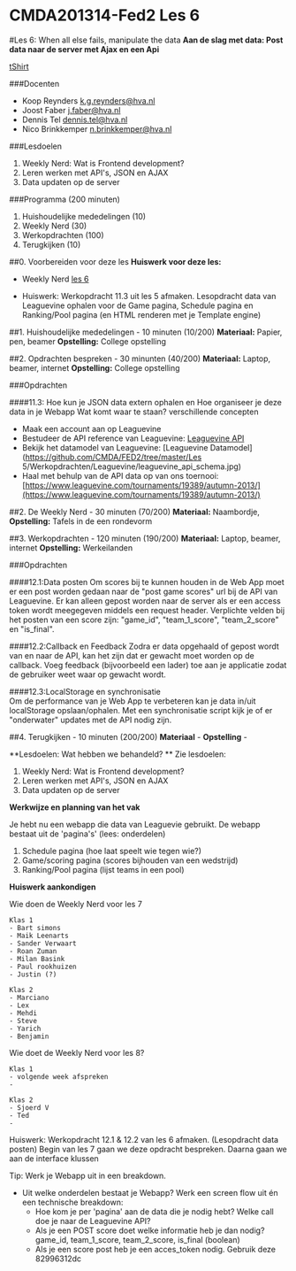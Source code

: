 CMDA201314-Fed2 Les 6
=====================

#Les 6: When all else fails, manipulate the data
**Aan de slag met data: Post data naar de server met Ajax en een Api**

[tShirt](http://www.prettygoodgoods.org/products/117501-manipulate-the-data-tshirt)

###Docenten
* Koop Reynders k.g.reynders@hva.nl   
* Joost Faber j.faber@hva.nl  
* Dennis Tel dennis.tel@hva.nl   
* Nico Brinkkemper n.brinkkemper@hva.nl  

###Lesdoelen

1. Weekly Nerd: Wat is Frontend development? 
2. Leren werken met API's, JSON en AJAX 
3. Data updaten op de server


###Programma (200 minuten)
1. Huishoudelijke mededelingen (10)
2. Weekly Nerd (30) 
3. Werkopdrachten (100)
4. Terugkijken (10) 

##0. Voorbereiden voor deze les
**Huiswerk voor deze les:**

* Weekly Nerd [les 6](http://weeklynerd.tumblr.com/tagged/fed1314)

* Huiswerk: Werkopdracht 11.3 uit les 5 afmaken. Lesopdracht data van Leaguevine ophalen voor de Game pagina, Schedule pagina en Ranking/Pool pagina (en HTML renderen met je Template engine)

##1. Huishoudelijke mededelingen - 10 minuten (10/200)
**Materiaal:** Papier, pen, beamer 
**Opstelling:** College opstelling

##2. Opdrachten bespreken - 30 minunten (40/200)
**Materiaal:** Laptop, beamer, internet
**Opstelling:** College opstelling

###Opdrachten

####11.3: 
Hoe kun je JSON  data extern ophalen
en 
Hoe organiseer je deze data in je Webapp
Wat komt waar te staan? verschillende concepten

- Maak een account aan op Leaguevine  
- Bestudeer de API reference van Leaguevine: [Leaguevine API](https://www.leaguevine.com/docs/api/)  
- Bekijk het datamodel van Leaguevine: [Leaguevine Datamodel](https://github.com/CMDA/FED2/tree/master/Les 5/Werkopdrachten/Leaguevine/leaguevine_api_schema.jpg)  
- Haal met behulp van de API data op van ons toernooi: [https://www.leaguevine.com/tournaments/19389/autumn-2013/](https://www.leaguevine.com/tournaments/19389/autumn-2013/) 


##2. De Weekly Nerd - 30 minuten (70/200)
**Materiaal:** Naambordje, 
**Opstelling:** Tafels in de een rondevorm

##3. Werkopdrachten - 120 minuten (190/200)
**Materiaal:** Laptop, beamer, internet
**Opstelling:** Werkeilanden

###Opdrachten

####12.1:Data posten
Om scores bij te kunnen houden in de Web App moet er een post worden gedaan naar de "post game scores" url bij de API van Leaguevine. Er kan alleen gepost worden naar de server als er een access token wordt meegegeven middels een request header. Verplichte velden bij het posten van een score zijn: "game_id", "team_1_score", "team_2_score" en "is_final".

####12.2:Callback en Feedback
Zodra er data opgehaald of gepost wordt van en naar de API, kan het zijn dat er gewacht moet worden op de callback. Voeg feedback (bijvoorbeeld een lader) toe aan je applicatie zodat de gebruiker weet waar op gewacht wordt.

####12.3:LocalStorage en synchronisatie  
Om de performance van je Web App te verbeteren kan je data in/uit localStorage opslaan/ophalen. Met een synchronisatie script kijk je of er "onderwater" updates met de API nodig zijn.

##4. Terugkijken - 10 minuten (200/200)
**Materiaal** - 
**Opstelling** -  

**Lesdoelen: Wat hebben we behandeld? **
Zie lesdoelen:

1. Weekly Nerd: Wat is Frontend development? 
2. Leren werken met API's, JSON en AJAX 
3. Data updaten op de server


**Werkwijze en planning van het vak**

Je hebt nu een webapp die data van Leaguevie gebruikt. De webapp bestaat uit de 'pagina's' (lees: onderdelen)

1. Schedule pagina (hoe laat speelt wie tegen wie?)
2. Game/scoring pagina (scores bijhouden van een wedstrijd)
3. Ranking/Pool pagina (lijst teams in een pool)


**Huiswerk aankondigen**

Wie doen de Weekly Nerd voor les 7

	Klas 1
	- Bart simons
	- Maik Leenarts
	- Sander Verwaart
	- Roan Zuman
	- Milan Basink
	- Paul rookhuizen
	- Justin (?)
	
	Klas 2
	- Marciano
	- Lex
	- Mehdi
	- Steve
	- Yarich
	- Benjamin
	
Wie doet de Weekly Nerd voor les 8?

	Klas 1
	- volgende week afspreken
	-

	Klas 2
	- Sjoerd V
	- Ted
	- 
	


Huiswerk: Werkopdracht 12.1 & 12.2 van les 6 afmaken. (Lesopdracht data posten) Begin van les 7 gaan we deze opdracht bespreken. Daarna gaan we aan de interface klussen


Tip: Werk je Webapp uit in een breakdown. 

- Uit welke onderdelen bestaat je Webapp? Werk een screen flow uit én een technische breakdown:
	- Hoe kom je per 'pagina' aan de data die je nodig hebt? Welke call doe je naar de Leaguevine API? 
	- Als je een POST score doet welke informatie heb je dan nodig? game_id, team_1_score, team_2_score, is_final (boolean)
	- Als je een score post heb je een acces_token nodig. Gebruik deze 82996312dc

















